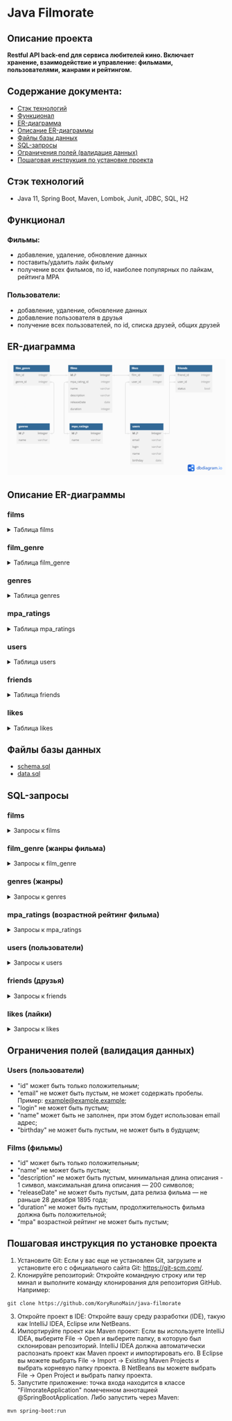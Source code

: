 # Java Filmorate

## Описание проекта

**Restful API back-end для сервиса любителей кино. Включает хранение, взаимодействие и управление:
фильмами, пользователями, жанрами и рейтингом.**

## Содержание документа:

- [Стэк технологий](#стэк-технологий)
- [Функционал](#функционал)
- [ER-диаграмма](#er-диаграмма)
- [Описание ER-диаграммы](#описание-er-диаграммы)
- [Файлы базы данных](#файлы-базы-данных)
- [SQL-запросы](#sql-запросы)
- [Ограничения полей (валидация данных)](#ограничения-полей-валидация-данных)
- [Пошаговая инструкция по установке проекта](#пошаговая-инструкция-по-установке-проекта)

## Стэк технологий

- Java 11, Spring Boot, Maven, Lombok, Junit, JDBC, SQL, H2

## Функционал

### Фильмы:

- добавление, удаление, обновление данных
- поставить/удалить лайк фильму
- получение всех фильмов, по id, наиболее популярных по лайкам, рейтинга MPA

### Пользователи:

- добавление, удаление, обновление данных
- добавление пользователя в друзья
- получение всех пользователей, по id, списка друзей, общих друзей

## ER-диаграмма

![img.png](src/main/resources/ER-diagram.png)

## Описание ER-диаграммы

### films

<details>
<summary>Таблица films</summary>

| Поле        | Тип(кол-во символов) | Ключ             | Ограничения | Описание                                 |
|-------------|----------------------|------------------|-------------|------------------------------------------|
| id          | integer              | PK (PRIMARY KEY) |             | идентификатор фильма                     |
| mpa_rating  | integer              | FK (FOREIGN KEY) | NOT NULL    | идентификатор рэйтинга по возрасту (MPA) |
| name        | varchar(100)         |                  | NOT NULL    | название                                 |
| description | varchar(255)         |                  | DEFAULT ''  | описание                                 |
| realeseDate | date                 |                  | NOT NULL    | дата выхода                              |
| duration    | integer              |                  | NOT NULL    | продолжительность                        |

</details>

### film_genre

<details>
<summary>Таблица film_genre</summary>

| Поле     | Тип(кол-во символов) | Ключ             | Ограничения | Описание                   |
|----------|----------------------|------------------|-------------|----------------------------|
| film_id  | integer              | FK (FOREIGN KEY) |             | идентификатор фильма       |
| genre_id | integer              | FK (FOREIGN KEY) |             | идентификатор жанра фильма |

</details>

### genres

<details>
<summary>Таблица genres</summary>

| Поле | Тип(кол-во символов) | Ключ             | Ограничения     | Описание            |
|------|----------------------|------------------|-----------------|---------------------|
| id   | integer              | PK (PRIMARY KEY) |                 | идентификатор жанра |
| name | varchar(100)         |                  | NOT NULL UNIQUE | название жанра кино |

</details>

### mpa_ratings

<details>
<summary>Таблица mpa_ratings</summary>

| Поле | Тип(кол-во символов) | Ключ             | Ограничения     | Описание                            |
|------|----------------------|------------------|-----------------|-------------------------------------|
| id   | integer              | PK (PRIMARY KEY) |                 | идентификатор рейтинга              |
| name | varchar(100)         |                  | NOT NULL UNIQUE | название рэйтинга по возрасту (MPA) |

</details>

### users

<details>
<summary>Таблица users</summary>

| Поле     | Тип(кол-во символов) | Ключ             | Ограничения     | Описание                   |
|----------|----------------------|------------------|-----------------|----------------------------|
| id       | integer              | PK (PRIMARY KEY) |                 | идентификатор пользователя |
| email    | varchar(255)         |                  | NOT NULL UNIQUE | электронная почта          |
| login    | varchar(100)         |                  | NOT NULL UNIQUE | логин                      |
| name     | varchar(50)          |                  |                 | имя                        |
| birthday | date                 |                  | NOT NULL        | дата рождения              |

</details>

### friends

<details>
<summary>Таблица friends</summary>

| Поле      | Тип(кол-во символов) | Ключ             | Ограничения   | Описание                   |
|-----------|----------------------|------------------|---------------|----------------------------|
| user_id   | integer              | FK (FOREIGN KEY) |               | идентификатор пользователя |
| friend_id | integer              | FK (FOREIGN KEY) |               | идентификатор пользователя |
| status    | boolean              |                  | DEFAULT false | статус (в друзьях или нет) |

</details>

### likes

<details>
<summary>Таблица likes</summary>

| Поле    | Тип(кол-во символов) | Ключ             | Ограничения | Описание                   |
|---------|----------------------|------------------|-------------|----------------------------|
| film_id | integer              | FK (FOREIGN KEY) |             | идентификатор фильма       |
| user_id | integer              | FK (FOREIGN KEY) |             | идентификатор пользователя |

</details>

## Файлы базы данных

- [schema.sql](src/main/resources/schema.sql)
- [data.sql](src/main/resources/data.sql)

## SQL-запросы

### films

<details>
<summary>Запросы к films</summary>

- Добавить фильм

```sql
INSERT INTO films (mpa_rating_id, name, description, releasedate, duration)
VALUES(?, ?, ?, ?, ?);
```

- Обновить фильм

```sql
UPDATE films
SET mpa_rating_id=?, name=?, description=?, releasedate=?, duration=?
WHERE id=?;
```

- Получить фильм по id

```sql
SELECT id, mpa_rating_id, name, description, releasedate, duration
FROM films
WHERE id = ?;
```

- Удалить фильм по id

```sql
DELETE FROM films 
WHERE id=?;
```

- Получить список фильмов

```sql
SELECT id, mpa_rating_id, name, description, releasedate, duration
FROM films;
```

- Получить список популярных фильмов

```sql
SELECT id, mpa_rating_id, name, description, releasedate, duration
FROM films AS f
LEFT JOIN likes AS l ON f.id = l.film_id
GROUP BY f.id
ORDER BY COUNT(l.user_id) DESC
LIMIT ?;
```

</details>

### film_genre (жанры фильма)

<details>
    <summary>Запросы к film_genre</summary>

- Получить жанры фильма

```sql
SELECT g.id, g.name
FROM film_genre AS fg
LEFT JOIN genres AS g ON fg.genre_id = g.id
WHERE fg.film_id=?
ORDER BY g.id;
```

- Добавить жанр к фильму

```sql
INSERT INTO film_genre (film_id, genre_id)
VALUES(?, ?);
```

- Удалить жанр у фильма

```sql
DELETE FROM film_genre
WHERE film_id=?;
```

</details>

### genres (жанры)

<details>
    <summary>Запросы к genres</summary>

- Получить жанр

```sql
SELECT *
FROM genres
WHERE id=?;
```

- Получить список жанров

```sql
SELECT id, name
FROM genres
ORDER BY id;
```

</details>

### mpa_ratings (возрастной рейтинг фильма)

<details>
    <summary>Запросы к mpa_ratings</summary>

- Получить рэйтинг по id

```sql
SELECT *
FROM mpa_ratings
WHERE id=?;
```

- Получить список рейтингов

```sql
SELECT id, name
FROM mpa_ratings
ORDER BY id;
```

</details>

### users (пользователи)

<details>
<summary>Запросы к users</summary>

- Создать пользователя

```sql
INSERT INTO users (email, login, name, birthday)
VALUES (?, ?, ?, ?);
```

- Обновить данные пользователя

```sql
UPDATE users
SET email=?, login=?, name=?, birthday=?
WHERE id=?;
```

- Получить пользователя по id

```sql
SELECT * FROM users
WHERE id=?;
```

- Получить список пользователей

```sql
SELECT id, email, login, name, birthday
FROM users;
```

- Удалить пользователя по id

```sql
DELETE FROM users
WHERE id=?;
```

</details>

### friends (друзья)

<details>
<summary>Запросы к friends</summary>

- Добавить в друзья

```sql
INSERT INTO friends (friend_id, user_id, status)
VALUES(?, ?, ?);
```

- Удалить из друзей

```sql
DELETE FROM friends
WHERE user_id=? AND friend_id=?;
```

- Получить список зяявок в друзья

```sql
SELECT friend_id, user_id, status
FROM friends
WHERE user_id=?;
```

- Получить статус друг или не друг =)

```sql
SELECT friend_id, user_id, status
FROM friends
WHERE user_id=? AND friend_id=?;
```

</details>

### likes (лайки)

<details>
<summary>Запросы к likes</summary>

- Поставить лайк фильму

```sql
INSERT INTO likes (film_id, user_id)
VALUES(?, ?);
```

- Удалить лайк у фильма

```sql
DELETE FROM likes
WHERE film_id=? AND user_id=?;
```

- Получить кол-во лайков фильма

```sql
SELECT COUNT(*) FROM likes
WHERE film_id=?;
```

</details>

## Ограничения полей (валидация данных)

### Users (пользователи)

- "id" может быть только положительным;
- "email" не может быть пустым, не может содержать пробелы. Пример: example@example.example;
- "login" не может быть пустым;
- "name" может быть не заполнен, при этом будет использован email адрес;
- "birthday" не может быть пустым, не может быть в будущем;

### Films (фильмы)

- "id" может быть только положительным;
- "name" не может быть пустым;
- "description" не может быть пустым, минимальная длина описания - 1 символ, максимальная длина описания — 200 символов;
- "releaseDate" не может быть пустым, дата релиза фильма — не раньше 28 декабря 1895 года;
- "duration" не может быть пустым, продолжительность фильма должна быть положительной;
- "mpa" возрастной рейтинг не может быть пустым;

## Пошаговая инструкция по установке проекта

1. Установите Git: Если у вас еще не установлен Git, загрузите и установите его с официального сайта
   Git: https://git-scm.com/.
2. Клонируйте репозиторий: Откройте командную строку или тер минал и выполните команду клонирования для репозитория
   GitHub. Например:

```
git clone https://github.com/KoryRunoMain/java-filmorate
```

3. Откройте проект в IDE: Откройте вашу среду разработки (IDE), такую как IntelliJ IDEA, Eclipse или NetBeans.
4. Импортируйте проект как Maven проект: Если вы используете IntelliJ IDEA,
   выберите File -> Open и выберите папку, в которую был склонирован репозиторий.
   IntelliJ IDEA должна автоматически распознать проект как Maven проект и импортировать его.
   В Eclipse вы можете выбрать File -> Import -> Existing Maven Projects и выбрать корневую папку проекта.
   В NetBeans вы можете выбрать File -> Open Project и выбрать папку проекта.
5. Запустите приложение: точка входа находится в классе "FilmorateApplication" помеченном аннотацией
   @SpringBootApplication.
   Либо запустить через Maven:

```
mvn spring-boot:run
```